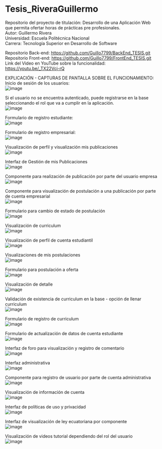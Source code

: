 # Tesis_RiveraGuillermo

Repositorio del proyecto de titulación: Desarrollo de una Aplicación Web que permita ofertar horas de prácticas pre profesionales.  <br />
Autor: Guillermo Rivera  <br />
Universidad: Escuela Politécnica Nacional  <br />
Carrera: Tecnología Superior en Desarrollo de Software  <br />

Repositorio Back-end: https://github.com/Guillo7799/BackEnd_TESIS.git  <br />
Repositorio Front-end: https://github.com/Guillo7799/FrontEnd_TESIS.git  <br />
Link del Video en YouTube sobre la funcionalidad: https://youtu.be/_TX22Vcj-rQ  <br />

EXPLICACIÓN - CAPTURAS DE PANTALLA SOBRE EL FUNCIONAMIENTO:  <br />
Inicio de sesión de los usuarios:  <br />
![image](https://user-images.githubusercontent.com/66130599/144876715-3d9c0bec-2ce7-415a-97f8-96db3eff2531.png)  <br />

Si el usuario no se encuentra autenticado, puede registrarse en la base seleccionando el rol que va a cumplir en la aplicación.  <br />
![image](https://user-images.githubusercontent.com/66130599/131434094-dc94183d-01c4-4b6c-bd8f-c3562471c39d.png)  <br />

Formulario de registro estudiante:  <br />
![image](https://user-images.githubusercontent.com/66130599/131434307-cb168eaf-6c9f-464c-809b-4674ddd7db85.png)  <br />

Formulario de registro empresarial:  <br />
![image](https://user-images.githubusercontent.com/66130599/131434334-cdc33982-52f8-4e38-aacb-1fee50380fee.png)  <br />

Visualización de perfil y visualización mis publicaciones  <br />
![image](https://user-images.githubusercontent.com/66130599/138479922-76aefdf8-7b0e-4675-968f-7bb1421ce2b6.png)  <br />

Interfaz de Gestión de mis Publicaciones  <br />
![image](https://user-images.githubusercontent.com/66130599/138480147-ac02d1be-b0cd-44a6-8528-06b438f20ffc.png)  <br />

Componente para realización de publicación por parte del usuario empresa  <br />
![image](https://user-images.githubusercontent.com/66130599/131434892-0ca20cb6-e49f-4593-a62a-cac96759d95d.png)  <br />

Componente para visualización de postulación a una publicación por parte de cuenta empresarial  <br />
![image](https://user-images.githubusercontent.com/66130599/138479823-460de6c1-2d57-4b0e-b6b7-c1b306fca89a.png)  <br />

Formulario para cambio de estado de postulación  <br />
![image](https://user-images.githubusercontent.com/66130599/131435368-9f694759-4882-4d4e-b608-9861efccdde8.png)  <br />

Visualización de curriculum  <br />
![image](https://user-images.githubusercontent.com/66130599/131435428-3afa7298-53c5-47c1-a1cc-eec034503d78.png)  <br />

Visualización de perfil de cuenta estudiantil  <br />
![image](https://user-images.githubusercontent.com/66130599/131435651-2cb2fdd9-63c2-48eb-a57c-60f82885581d.png)  <br />

Visualizaciones de mis postulaciones  <br />
![image](https://user-images.githubusercontent.com/66130599/131435719-5e6366eb-904d-479d-bdf6-8fb6722bb300.png)  <br />

Formulario para postulación a oferta  <br />
![image](https://user-images.githubusercontent.com/66130599/131435900-f8fbcfc4-564f-4026-959c-7350ef704bda.png)  <br />

Visualización de detalle  <br />
![image](https://user-images.githubusercontent.com/66130599/131435964-fa8104ba-5d68-488c-899c-307b84229066.png)  <br />

Validación de existencia de curriculum en la base - opción de llenar curriculum  <br />
![image](https://user-images.githubusercontent.com/66130599/138479589-0a5712af-d2a3-45ee-a5db-22f73f536057.png)  <br />

Formulario de registro de curriculum  <br />
![image](https://user-images.githubusercontent.com/66130599/144876606-f6e2b91e-9129-4b0d-bf7a-00739d8d410f.png)
  <br />

Formulario de actualización de datos de cuenta estudiante  <br />
![image](https://user-images.githubusercontent.com/66130599/131436161-2c497252-08c5-4c29-947a-01a666913394.png)  <br />

Interfaz de foro para visualización y registro de comentario  <br />
![image](https://user-images.githubusercontent.com/66130599/138479233-6763a872-0868-4085-af97-33f0aab9b14b.png)  <br />

Interfaz administrativa  <br />
![image](https://user-images.githubusercontent.com/66130599/131436530-a76f1fc3-4107-4787-8aee-e57166f61e07.png)  <br />

Componente para registro de usuario por parte de cuenta administrativa  <br />
![image](https://user-images.githubusercontent.com/66130599/131436676-5f933e95-16ec-44fb-8e8f-f3885cb60936.png)  <br />

Visualización de información de cuenta  <br />
![image](https://user-images.githubusercontent.com/66130599/131436825-f0210768-b1e3-48fd-87b4-b7cf8f3320b5.png)  <br />

Interfaz de políticas de uso y privacidad  <br />
![image](https://user-images.githubusercontent.com/66130599/131436956-c2e59dc9-1b98-4518-bef6-8ca66c6cddea.png)  <br />

Interfaz de visualización de ley ecuatoriana por componente  <br />
![image](https://user-images.githubusercontent.com/66130599/131437011-7d37e002-09f9-45bf-b548-7ca9e2bd7d58.png)  <br />

Visualización de videos tutorial dependiendo del rol del usuario  <br />
![image](https://user-images.githubusercontent.com/66130599/131437128-652b2bea-6d08-45b1-976b-6a44c234b6a0.png)  <br />


